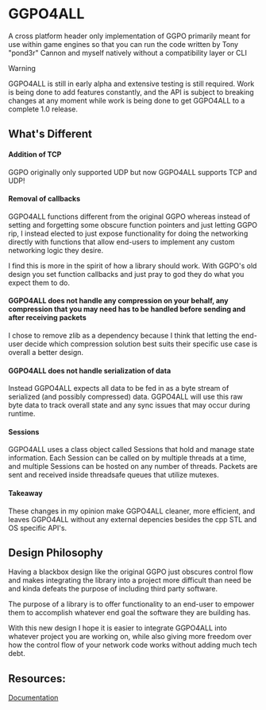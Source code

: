 # GGPO4ALL
A cross platform header only implementation of GGPO primarily meant for use within game engines so that you can run the code written by Tony "pond3r" Cannon and myself natively without a compatibility layer or CLI

>[!WARNING]
>GGPO4ALL is still in early alpha and extensive testing is still required. Work is being done to add features constantly, and the API is subject to breaking changes at any moment while work is being done to get GGPO4ALL to a complete 1.0 release.

## What's Different

#### Addition of TCP

GGPO originally only supported UDP but now GGPO4ALL supports TCP and UDP!

#### Removal of callbacks

GGPO4ALL functions different from the original GGPO whereas instead of setting and forgetting some obscure function pointers and just letting GGPO rip, I instead elected to just expose functionality for doing the networking directly with functions that allow end-users to implement any custom networking logic they desire.

I find this is more in the spirit of how a library should work. With GGPO's old design you set function callbacks and just pray to god they do what you expect them to do.

#### GGPO4ALL does not handle any compression on your behalf, any compression that you may need has to be handled before sending and after receiving packets

I chose to remove zlib as a dependency because I think that letting the end-user decide which compression solution best suits their specific use case is overall a better design.

#### GGPO4ALL does not handle serialization of data

Instead GGPO4ALL expects all data to be fed in as a byte stream of serialized (and possibly compressed) data. GGPO4ALL will use this raw byte data to track overall state and any sync issues that may occur during runtime.

#### Sessions

GGPO4ALL uses a class object called Sessions that hold and manage state information. Each Session can be called on by multiple threads at a time, and multiple Sessions can be hosted on any number of threads. Packets are sent and received inside threadsafe queues that utilize mutexes.

#### Takeaway 

These changes in my opinion make GGPO4ALL cleaner, more efficient, and leaves GGPO4ALL without any external depencies besides the cpp STL and OS specific API's.

## Design Philosophy

Having a blackbox design like the original GGPO just obscures control flow and makes integrating the library into a project more difficult than need be and kinda defeats the purpose of including third party software.

The purpose of a library is to offer functionality to an end-user to empower them to accomplish whatever end goal the software they are building has.

With this new design I hope it is easier to integrate GGPO4ALL into whatever project you are working on, while also giving more freedom over how the control flow of your network code works without adding much tech debt.

## Resources:

[Documentation](https://www.youtube.com/watch?v=dQw4w9WgXcQ)